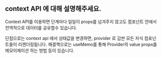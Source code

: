 ## context API 에 대해 설명해주세요.

Context API를 이용하면 단계마다 일일이 props를 넘겨주지 않고도 컴포넌트 안에서 전역적으로 데이터를 공유할수 있습니다.

단점으로는 context api 에서 상태값을 변경하면, provider 로 감싼 모든 자식 컴포넌트들이 리렌더링됩니다. 해결책으로는 useMemo를 통해 Provider의 value props를 메모이제이션 하는 방법 등이 있습니다.